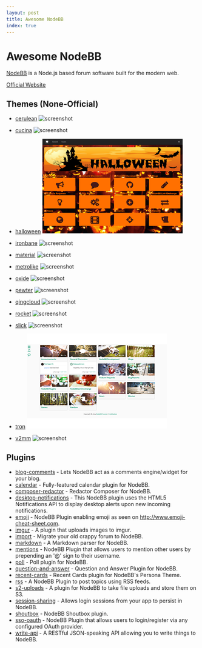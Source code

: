 ```yaml
---
layout: post
title: Awesome NodeBB
index: true
---
```


# Awesome NodeBB

[NodeBB](https://github.com/NodeBB/NodeBB) is a Node.js based forum software built for the modern web.

[Official Website](https://nodebb.org/)

## Themes (None-Official)

* [cerulean](https://github.com/NodeBB/nodebb-theme-cerulean/)
![screenshot](https://raw.githubusercontent.com/NodeBB/nodebb-theme-cerulean/master/screenshot.png)

* [cucina](https://github.com/julianlam/nodebb-theme-cucina)
![screenshot](https://raw.githubusercontent.com/julianlam/nodebb-theme-cucina/master/screenshots/1.png)

* [halloween](https://github.com/barisusakli/nodebb-theme-halloween)
![screenshot](https://raw.githubusercontent.com/barisusakli/nodebb-theme-halloween/master/assets/preview.png)

* [ironbane](https://github.com/ironbane/nodebb-theme-ironbane)
![screenshot](https://raw.githubusercontent.com/ironbane/nodebb-theme-ironbane/master/screenshot.png)

* [material](https://github.com/pichalite/nodebb-theme-material)
![screenshot](https://raw.githubusercontent.com/pichalite/nodebb-theme-material/master/screenshot.png)

* [metrolike](https://github.com/psychobunny/nodebb-theme-metrolike)
![screenshot](https://camo.githubusercontent.com/20fc0800dbbd881a68ee04eb6352f95192c26e9c/687474703a2f2f692e696d6775722e636f6d2f6d3444777149702e706e67)

* [oxide](https://github.com/youhosi/nodebb-theme-oxide)
![screenshot](https://raw.githubusercontent.com/youhosi/nodebb-theme-oxide/master/img/screenshot.png)

* [pewter](https://github.com/psychobunny/nodebb-theme-pewter)
![screenshot](https://camo.githubusercontent.com/82f1a5abc8278442ecce4daf9919ad9ea4b9e85d/687474703a2f2f692e696d6775722e636f6d2f37454447564c6e2e706e67)

* [qingcloud](https://github.com/imdonkey/nodebb-theme-qingcloud)
![screenshot](https://raw.githubusercontent.com/imdonkey/nodebb-theme-qingcloud/master/screenshot.png)

* [rocket](https://github.com/NodeBB/nodebb-theme-rocket)
![screenshot](https://camo.githubusercontent.com/42773e46d32aacba90da2866a128be6d279a274e/687474703a2f2f692e696d6775722e636f6d2f504d67763874442e706e67)

* [slick](https://github.com/pichalite/nodebb-theme-slick)
![screenshot](https://raw.githubusercontent.com/pichalite/nodebb-theme-slick/master/screenshot.png)

* [tron](https://github.com/Paaltomo/nodebb-theme-tron)
![screenshot](https://raw.githubusercontent.com/Paaltomo/nodebb-theme-tron/master/screenshot.png)

* [v2mm](https://github.com/revir/nodebb-theme-v2mm)
![screenshot](https://raw.githubusercontent.com/revir/nodebb-theme-v2mm/master/screenshot.png)

## Plugins

* [blog-comments](https://github.com/psychobunny/nodebb-plugin-blog-comments) - Lets NodeBB act as a comments engine/widget for your blog.
* [calendar](https://github.com/pitaj/nodebb-plugin-calendar) - Fully-featured calendar plugin for NodeBB.
* [composer-redactor](https://github.com/NodeBB-Community/nodebb-plugin-composer-redactor) - Redactor Composer for NodeBB.
* [desktop-notifications](https://github.com/psychobunny/nodebb-plugin-desktop-notifications) - This NodeBB plugin uses the HTML5 Notifications API to display desktop alerts upon new incoming notifications.
* [emoji](https://github.com/NodeBB/nodebb-plugin-emoji) - NodeBB Plugin enabling emoji as seen on http://www.emoji-cheat-sheet.com.
* [imgur](https://github.com/barisusakli/nodebb-plugin-imgur) - A plugin that uploads images to imgur.
* [import](https://github.com/akhoury/nodebb-plugin-import) - Migrate your old crappy forum to NodeBB.
* [markdown](https://github.com/julianlam/nodebb-plugin-markdown) - A Markdown parser for NodeBB.
* [mentions](https://github.com/julianlam/nodebb-plugin-mentions) - NodeBB Plugin that allows users to mention other users by prepending an '@' sign to their username.
* [poll](https://github.com/NodeBB/nodebb-plugin-poll) - Poll plugin for NodeBB.
* [question-and-answer](https://github.com/NodeBB/nodebb-plugin-question-and-answer) - Question and Answer Plugin for NodeBB.
* [recent-cards](https://github.com/NodeBB-Community/nodebb-plugin-recent-cards) - Recent Cards plugin for NodeBB's Persona Theme.
* [rss](https://github.com/barisusakli/nodebb-plugin-rss) - A NodeBB Plugin to post topics using RSS feeds.
* [s2-uploads](https://github.com/KanoComputing/nodebb-plugin-s3-uploads) - A plugin for NodeBB to take file uploads and store them on S3.
* [session-sharing](https://github.com/julianlam/nodebb-plugin-session-sharing) - Allows login sessions from your app to persist in NodeBB.
* [shoutbox](https://github.com/Schamper/nodebb-plugin-shoutbox) - NodeBB Shoutbox plugin.
* [sso-oauth](https://github.com/julianlam/nodebb-plugin-sso-oauth) - NodeBB Plugin that allows users to login/register via any configured OAuth provider.
* [write-api](https://github.com/NodeBB/nodebb-plugin-write-api) - A RESTful JSON-speaking API allowing you to write things to NodeBB.